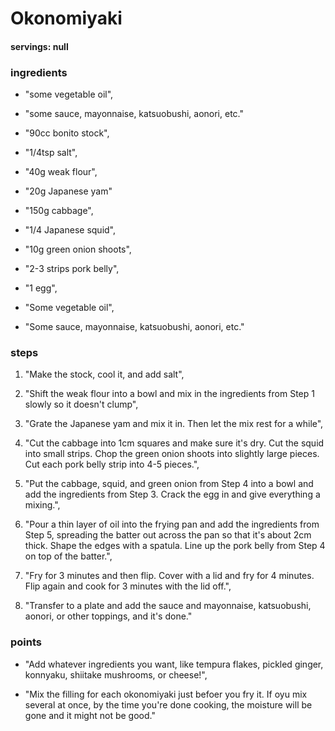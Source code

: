 # Okonomiyaki
#### servings: null
### ingredients
- "some vegetable oil",
- "some sauce, mayonnaise, katsuobushi, aonori, etc."

- "90cc bonito stock",
- "1/4tsp salt",
- "40g weak flour",
- "20g Japanese yam"

- "150g cabbage",
- "1/4 Japanese squid",
- "10g green onion shoots",
- "2-3 strips pork belly",
- "1 egg",
- "Some vegetable oil",
- "Some sauce, mayonnaise, katsuobushi, aonori, etc."

### steps
1. "Make the stock, cool it, and add salt",

2. "Shift the weak flour into a bowl and mix in the ingredients from Step 1 slowly so it doesn't clump",

3. "Grate the Japanese yam and mix it in. Then let the mix rest for a while",

4. "Cut the cabbage into 1cm squares and make sure it's dry. Cut the squid into small strips. Chop the green onion shoots into slightly large pieces. Cut each pork belly strip into 4-5 pieces.",

5. "Put the cabbage, squid, and green onion from Step 4 into a bowl and add the ingredients from Step 3. Crack the egg in and give everything a mixing.",

6. "Pour a thin layer of oil into the frying pan and add the ingredients from Step 5, spreading the batter out across the pan so that it's about 2cm thick. Shape the edges with a spatula. Line up the pork belly from Step 4 on top of the batter.",

7. "Fry for 3 minutes and then flip. Cover with a lid and fry for 4 minutes. Flip again and cook for 3 minutes with the lid off.",

8. "Transfer to a plate and add the sauce and mayonnaise, katsuobushi, aonori, or other toppings, and it's done."
            
### points
- "Add whatever ingredients you want, like tempura flakes, pickled ginger, konnyaku, shiitake mushrooms, or cheese!",

- "Mix the filling for each okonomiyaki just befoer you fry it. If oyu mix several at once, by the time you're done cooking, the moisture will be gone and it might not be good."